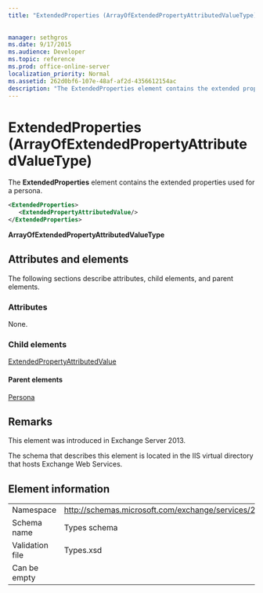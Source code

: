 ```yaml
---
title: "ExtendedProperties (ArrayOfExtendedPropertyAttributedValueType)"
 
 
manager: sethgros
ms.date: 9/17/2015
ms.audience: Developer
ms.topic: reference
ms.prod: office-online-server
localization_priority: Normal
ms.assetid: 262d0bf6-107e-48af-af2d-4356612154ac
description: "The ExtendedProperties element contains the extended properties used for a persona."
---
```


# ExtendedProperties (ArrayOfExtendedPropertyAttributedValueType)

The **ExtendedProperties** element contains the extended properties used for a persona. 
  
```XML
<ExtendedProperties>
   <ExtendedPropertyAttributedValue/>
</ExtendedProperties>
```

 **ArrayOfExtendedPropertyAttributedValueType**
## Attributes and elements

The following sections describe attributes, child elements, and parent elements.
  
### Attributes

None.
  
### Child elements

[ExtendedPropertyAttributedValue](extendedpropertyattributedvalue.md)
  
#### Parent elements

[Persona](persona.md)
  
## Remarks

This element was introduced in Exchange Server 2013.
  
The schema that describes this element is located in the IIS virtual directory that hosts Exchange Web Services.
  
## Element information

|||
|:-----|:-----|
|Namespace  <br/> |http://schemas.microsoft.com/exchange/services/2006/types  <br/> |
|Schema name  <br/> |Types schema  <br/> |
|Validation file  <br/> |Types.xsd  <br/> |
|Can be empty  <br/> ||
   

